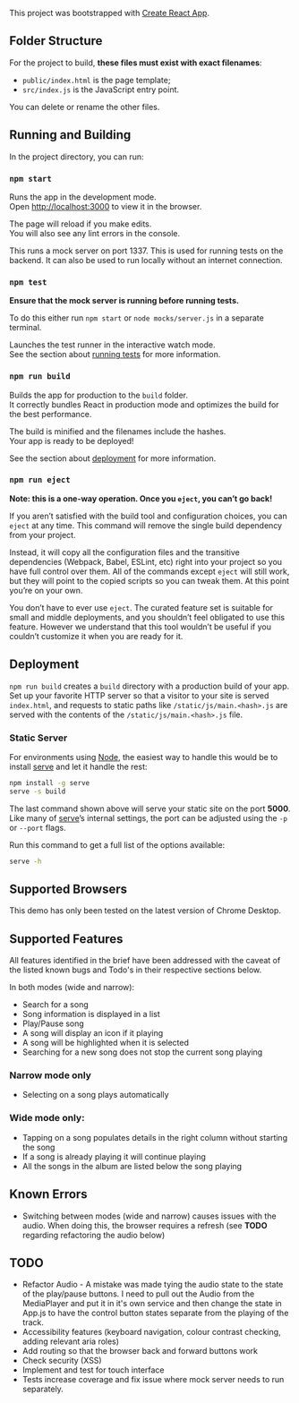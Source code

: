 This project was bootstrapped with [Create React App](https://github.com/facebookincubator/create-react-app).

## Folder Structure


For the project to build, **these files must exist with exact filenames**:

* `public/index.html` is the page template;
* `src/index.js` is the JavaScript entry point.

You can delete or rename the other files.

## Running and Building

In the project directory, you can run:

### `npm start`

Runs the app in the development mode.<br>
Open [http://localhost:3000](http://localhost:3000) to view it in the browser.

The page will reload if you make edits.<br>
You will also see any lint errors in the console.

This runs a mock server on port 1337.  This is used for running tests on the backend.
It can also be used to run locally without an internet connection. 

### `npm test`

**Ensure that the mock server is running before running tests.**

To do this either run `npm start` or `node mocks/server.js` in a separate terminal.

Launches the test runner in the interactive watch mode.<br>
See the section about [running tests](#running-tests) for more information.

### `npm run build`

Builds the app for production to the `build` folder.<br>
It correctly bundles React in production mode and optimizes the build for the best performance.

The build is minified and the filenames include the hashes.<br>
Your app is ready to be deployed!

See the section about [deployment](#deployment) for more information.

### `npm run eject`

**Note: this is a one-way operation. Once you `eject`, you can’t go back!**

If you aren’t satisfied with the build tool and configuration choices, you can `eject` at any time. This command will remove the single build dependency from your project.

Instead, it will copy all the configuration files and the transitive dependencies (Webpack, Babel, ESLint, etc) right into your project so you have full control over them. All of the commands except `eject` will still work, but they will point to the copied scripts so you can tweak them. At this point you’re on your own.

You don’t have to ever use `eject`. The curated feature set is suitable for small and middle deployments, and you shouldn’t feel obligated to use this feature. However we understand that this tool wouldn’t be useful if you couldn’t customize it when you are ready for it.


## Deployment
   
   `npm run build` creates a `build` directory with a production build of your app. Set up your favorite HTTP server so that a visitor to your site is served `index.html`, and requests to static paths like `/static/js/main.<hash>.js` are served with the contents of the `/static/js/main.<hash>.js` file.
   
   ### Static Server
   
   For environments using [Node](https://nodejs.org/), the easiest way to handle this would be to install [serve](https://github.com/zeit/serve) and let it handle the rest:
   
   ```sh
   npm install -g serve
   serve -s build
   ```
   
   The last command shown above will serve your static site on the port **5000**. Like many of [serve](https://github.com/zeit/serve)’s internal settings, the port can be adjusted using the `-p` or `--port` flags.
   
   Run this command to get a full list of the options available:
   
   ```sh
   serve -h
   ```

## Supported Browsers

This demo has only been tested on the latest version of Chrome Desktop.

## Supported Features

All features identified in the brief have been addressed with the caveat of the listed known bugs and Todo's in their
respective sections below.

In both modes (wide and narrow):

* Search for a song 
* Song information is displayed in a list
* Play/Pause song 
* A song will display an icon if it playing
* A song will be highlighted when it is selected
* Searching for a new song does not stop the current song playing

### Narrow mode only
* Selecting on a song plays automatically 

### Wide mode only:
* Tapping on a song populates details in the right column without starting the song
* If a song is already playing it will continue playing
* All the songs in the album are listed below the song playing


## Known Errors
* Switching between modes (wide and narrow) causes issues with the audio.  When doing this, the browser requires a refresh 
(see **TODO** regarding refactoring the audio below)

## TODO
* Refactor Audio - A mistake was made tying the audio state to the state of the play/pause buttons.  I need to pull
out the Audio from the MediaPlayer and put it in it's own service and then change the state in App.js to have the control button states 
separate from the playing of the track.
* Accessibility features (keyboard navigation, colour contrast checking, adding relevant aria roles)
* Add routing so that the browser back and forward buttons work
* Check security (XSS)
* Implement and test for touch interface
* Tests increase coverage and fix issue where mock server needs to run separately.


